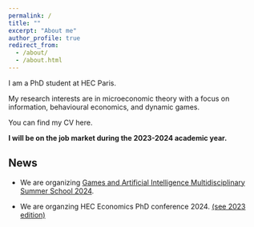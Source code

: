 ```yaml
---
permalink: /
title: ""
excerpt: "About me"
author_profile: true
redirect_from: 
  - /about/
  - /about.html
---
```



I am a PhD student at HEC Paris.

My research interests are in microeconomic theory with a focus on  information, behavioural economics, and dynamic games.

You can find my CV here. 

**I will be on the job market during the 2023-2024 academic year.**


## News

 - We are organizing [Games and Artificial Intelligence Multidisciplinary Summer School 2024](https://www.gaimss24.org/).

 - We are organzing HEC Economics PhD conference 2024. [(see 2023 edition)](https://sites.google.com/view/hecon/home)


